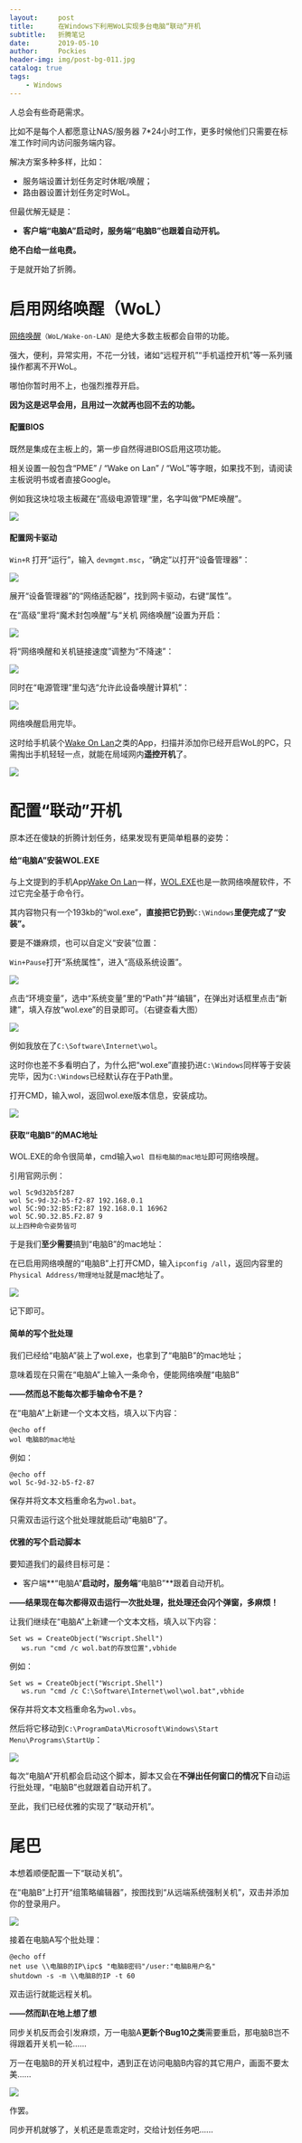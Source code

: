 ```yaml
---
layout:     post
title:      在Windows下利用WoL实现多台电脑“联动”开机
subtitle:   折腾笔记
date:       2019-05-10
author:     Pockies
header-img: img/post-bg-011.jpg
catalog: true
tags:
    - Windows
---
```


人总会有些奇葩需求。

比如不是每个人都愿意让NAS/服务器 7*24小时工作，更多时候他们只需要在标准工作时间内访问服务端内容。

解决方案多种多样，比如：

- 服务端设置计划任务定时休眠/唤醒；
- 路由器设置计划任务定时WoL。

但最优解无疑是：

- **客户端“电脑A”启动时，服务端“电脑B”也跟着自动开机。**

**绝不白给一丝电费。**

于是就开始了折腾。

# 启用网络唤醒（WoL）

[网络唤醒](https://zh.wikipedia.org/wiki/%E7%B6%B2%E8%B7%AF%E5%96%9A%E9%86%92)`（WoL/Wake-on-LAN）`是绝大多数主板都会自带的功能。

强大，便利，异常实用，不花一分钱，诸如“远程开机”“手机遥控开机”等一系列骚操作都离不开WoL。

哪怕你暂时用不上，也强烈推荐开启。

**因为这是迟早会用，且用过一次就再也回不去的功能。**

#### 配置BIOS

既然是集成在主板上的，第一步自然得进BIOS启用这项功能。

相关设置一般包含“PME” / “Wake on Lan” / “WoL”等字眼，如果找不到，请阅读主板说明书或者直接Google。

例如我这块垃圾主板藏在“高级电源管理”里，名字叫做“PME唤醒”。

![](https://cdn.jsdelivr.net/gh/Pockies/pic/741f9461ly1g2wassl4eij21400mm4m0.jpg)

#### 配置网卡驱动

`Win+R` 打开“运行”，输入 `devmgmt.msc`，“确定”以打开“设备管理器”：

![](https://cdn.jsdelivr.net/gh/Pockies/pic/%E8%BF%90%E8%A1%8C(473).png)

展开“设备管理器”的“网络适配器”，找到网卡驱动，右键“属性”。

在“高级”里将“魔术封包唤醒”与“关机 网络唤醒”设置为开启：

![](https://cdn.jsdelivr.net/gh/Pockies/pic/Realtek%20PCIe%20GBE%20Family%20Controller%20%E5%B1%9E%E6%80%A7(471).png)

将“网络唤醒和关机链接速度”调整为“不降速”：

![](https://cdn.jsdelivr.net/gh/Pockies/pic/20200707002531.png)

同时在“电源管理”里勾选“允许此设备唤醒计算机”：

![](https://cdn.jsdelivr.net/gh/Pockies/pic/Realtek%20PCIe%20GBE%20Family%20Controller%20%E5%B1%9E%E6%80%A7(475).png)

网络唤醒启用完毕。

这时给手机装个[Wake On Lan](https://play.google.com/store/apps/details?id=co.uk.mrwebb.wakeonlan)之类的App，扫描并添加你已经开启WoL的PC，只需掏出手机轻轻一点，就能在局域网内**遥控开机**了。

![](https://cdn.jsdelivr.net/gh/Pockies/pic/Screenshot_20190510-171940.png)

# 配置“联动”开机

原本还在傻缺的折腾计划任务，结果发现有更简单粗暴的姿势：

#### 给“电脑A”安装WOL.EXE

与上文提到的手机App[Wake On Lan](https://play.google.com/store/apps/details?id=co.uk.mrwebb.wakeonlan)一样，[WOL.EXE](https://www.gammadyne.com/cmdline.htm#wol)也是一款网络唤醒软件，不过它完全基于命令行。

其内容物只有一个193kb的“wol.exe”，**直接把它扔到**`C:\Windows`**里便完成了“安装”。**

要是不嫌麻烦，也可以自定义“安装”位置：

`Win+Pause`打开“系统属性”，进入“高级系统设置”。

![](https://cdn.jsdelivr.net/gh/Pockies/pic/%E7%B3%BB%E7%BB%9F(479).png)

点击“环境变量”，选中“系统变量”里的“Path”并“编辑”，在弹出对话框里点击“新建”，填入存放“wol.exe”的目录即可。（右键查看大图）

![](https://cdn.jsdelivr.net/gh/Pockies/pic/%E7%BC%96%E8%BE%91%E7%8E%AF%E5%A2%83%E5%8F%98%E9%87%8F(480).png)

例如我放在了`C:\Software\Internet\wol`。

这时你也差不多看明白了，为什么把“wol.exe”直接扔进`C:\Windows`同样等于安装完毕，因为`C:\Windows`已经默认存在于Path里。

打开CMD，输入wol，返回wol.exe版本信息，安装成功。

![](https://cdn.jsdelivr.net/gh/Pockies/pic/Administrator_%20%E5%91%BD%E4%BB%A4%E6%8F%90%E7%A4%BA%E7%AC%A6(481).png)

#### 获取“电脑B”的MAC地址

WOL.EXE的命令很简单，cmd输入`wol 目标电脑的mac地址`即可网络唤醒。

引用官网示例：

```
wol 5c9d32b5f287
wol 5c-9d-32-b5-f2-87 192.168.0.1
wol 5C:9D:32:B5:F2:87 192.168.0.1 16962
wol 5C.9D.32.B5.F2.87 9
以上四种命令姿势皆可
```

于是我们**至少需要**搞到“电脑B”的mac地址：

在已启用网络唤醒的“电脑B”上打开CMD，输入`ipconfig /all`，返回内容里的`Physical Address/物理地址`就是mac地址了。

![](https://cdn.jsdelivr.net/gh/Pockies/pic/Administrator_%20%E5%91%BD%E4%BB%A4%E6%8F%90%E7%A4%BA%E7%AC%A6(477).png)

记下即可。

#### 简单的写个批处理

我们已经给“电脑A”装上了wol.exe，也拿到了“电脑B”的mac地址；

意味着现在只需在“电脑A”上输入一条命令，便能网络唤醒“电脑B”

**——然而总不能每次都手输命令不是？**

在“电脑A”上新建一个文本文档，填入以下内容：

```
@echo off
wol 电脑B的mac地址
```

例如：

```
@echo off
wol 5c-9d-32-b5-f2-87
```

保存并将文本文档重命名为`wol.bat`。

只需双击运行这个批处理就能启动“电脑B”了。

#### 优雅的写个启动脚本

要知道我们的最终目标可是：

- 客户端**“电脑A”**启动时，服务端**“电脑B”**跟着自动开机。

**——结果现在每次都得双击运行一次批处理，批处理还会闪个弹窗，多麻烦！**

让我们继续在“电脑A”上新建一个文本文档，填入以下内容：

```
Set ws = CreateObject("Wscript.Shell") 
   ws.run "cmd /c wol.bat的存放位置",vbhide
```

例如：

```
Set ws = CreateObject("Wscript.Shell") 
   ws.run "cmd /c C:\Software\Internet\wol\wol.bat",vbhide
```

保存并将文本文档重命名为`wol.vbs`。

然后将它移动到`C:\ProgramData\Microsoft\Windows\Start Menu\Programs\StartUp`：

![](https://cdn.jsdelivr.net/gh/Pockies/pic/%E5%90%AF%E5%8A%A8(482).png)

每次“电脑A”开机都会启动这个脚本，脚本又会在**不弹出任何窗口的情况下**自动运行批处理，“电脑B”也就跟着自动开机了。

至此，我们已经优雅的实现了“联动开机”。

# 尾巴

本想着顺便配置一下“联动关机”。

在“电脑B”上打开“组策略编辑器”，按图找到“从远端系统强制关机”，双击并添加你的登录用户。

![](https://cdn.jsdelivr.net/gh/Pockies/pic/POCKIES-NAS%20-%20%E8%BF%9C%E7%A8%8B%E6%A1%8C%E9%9D%A2%E8%BF%9E%E6%8E%A5(483).png)

接着在电脑A写个批处理：

```
@echo off
net use \\电脑B的IP\ipc$ "电脑B密码"/user:"电脑B用户名"
shutdown -s -m \\电脑B的IP -t 60
```

双击运行就能远程关机。

**——然而趴在地上想了想**

同步关机反而会引发麻烦，万一电脑A**更新个Bug10之类**需要重启，那电脑B岂不得跟着开关机一轮......

万一在电脑B的开关机过程中，遇到正在访问电脑B内容的其它用户，画面不要太美......

![](https://cdn.jsdelivr.net/gh/Pockies/pic/(201)2.png)

作罢。

同步开机就够了，关机还是乖乖定时，交给计划任务吧......